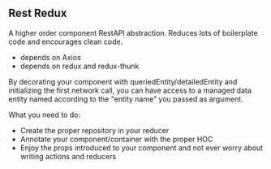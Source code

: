 ## Rest Redux

A higher order component RestAPI abstraction. Reduces lots of boilerplate code and encourages clean code.

* depends on Axios
* depends on redux and redux-thunk

By decorating your component with queriedEntity/detailedEntity and initializing the first network call, you can
have access to a managed data entity named according to the "entity name" you passed as argument.

What you need to do:
* Create the proper repository in your reducer
* Annotate your component/container with the proper HOC
* Enjoy the props introduced to your component and not ever worry about writing actions and reducers